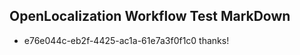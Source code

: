 ## OpenLocalization Workflow Test MarkDown
* e76e044c-eb2f-4425-ac1a-61e7a3f0f1c0 
thanks!<!--HONumber=Mar16_HO3-->
